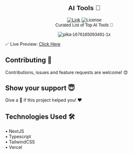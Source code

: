 <div align="center" style="font-family:'Montserrat', sans-serif;">
  
## AI Tools 🤖

  [![Link](https://img.shields.io/badge/Website-Link-yellow)](https://tools-ai.vercel.app/) ![License](https://img.shields.io/badge/Open%20Source-%E2%9D%A4%EF%B8%8F-red) <br/>
  Curated List of Top AI Tools 🧠
  
  
![pika-1676165093491-1x](https://user-images.githubusercontent.com/83513144/218288654-86cf1eec-1aa1-4376-b4d5-e9e85e16d246.png)
</div>
✅ Live Preview: <a href="https://tools-ai.vercel.app/" target="_BLANK">Click Here</a>


## Contributing 🤝

Contributions, issues and feature requests are welcome! 😍

## Show your support 😇

Give a 🌟 if this project helped you! ❤️

## Technologies Used 🛠

  • NextJS<br/>
  • Typescript<br/>
  • TailwindCSS<br/>
  • Vercel
